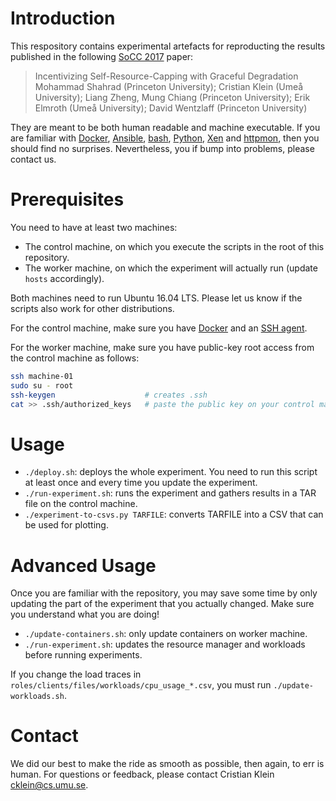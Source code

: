 Introduction
============
This respository contains experimental artefacts for reproducting the results published in the following [SoCC 2017](https://acmsocc.github.io/2017/) paper:

> Incentivizing Self-Resource-Capping with Graceful Degradation
Mohammad Shahrad (Princeton University); Cristian Klein (Umeå University); Liang Zheng, Mung Chiang (Princeton University); Erik Elmroth (Umeå University); David Wentzlaff (Princeton University)

They are meant to be both human readable and machine executable. If you are familiar with [Docker](https://www.docker.com/), [Ansible](https://www.ansible.com/), [bash](https://www.gnu.org/software/bash/), [Python](https://www.python.org/), [Xen](https://www.xenproject.org/) and [httpmon](https://github.com/cloud-control/httpmon), then you should find no surprises. Nevertheless, you if bump into problems, please contact us.

Prerequisites
=============
You need to have at least two machines:

* The control machine, on which you execute the scripts in the root of this repository.
* The worker machine, on which the experiment will actually run (update `hosts` accordingly).

Both machines need to run Ubuntu 16.04 LTS. Please let us know if the scripts also work for other distributions.

For the control machine, make sure you have [Docker](https://get.docker.com/) and an [SSH agent](https://en.wikipedia.org/wiki/ssh-agent).

For the worker machine, make sure you have public-key root access from the control machine as follows:

```bash
ssh machine-01
sudo su - root
ssh-keygen                    # creates .ssh
cat >> .ssh/authorized_keys   # paste the public key on your control machine
```

Usage
=====

* `./deploy.sh`: deploys the whole experiment. You need to run this script at least once and every time you update the experiment.
* `./run-experiment.sh`: runs the experiment and gathers results in a TAR file on the control machine.
* `./experiment-to-csvs.py TARFILE`: converts TARFILE into a CSV that can be used for plotting.

Advanced Usage
==============
Once you are familiar with the repository, you may save some time by only updating the part of the experiment that you actually changed. Make sure you understand what you are doing!

* `./update-containers.sh`: only update containers on worker machine.
* `./run-experiment.sh`: updates the resource manager and workloads before running experiments.

If you change the load traces in `roles/clients/files/workloads/cpu_usage_*.csv`, you must run `./update-workloads.sh`.

Contact
=======
We did our best to make the ride as smooth as possible, then again, to err is human. For questions or feedback, please contact Cristian Klein <cklein@cs.umu.se>.
